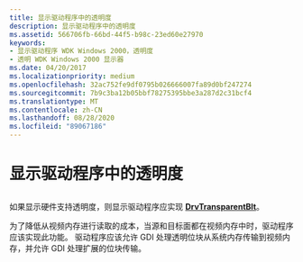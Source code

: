 ```yaml
---
title: 显示驱动程序中的透明度
description: 显示驱动程序中的透明度
ms.assetid: 566706fb-66bd-44f5-b98c-23ed60e27970
keywords:
- 显示驱动程序 WDK Windows 2000，透明度
- 透明 WDK Windows 2000 显示器
ms.date: 04/20/2017
ms.localizationpriority: medium
ms.openlocfilehash: 32ac752fe9df0795b026666007fa89d0bf247274
ms.sourcegitcommit: 7b9c3ba12b05bbf78275395bbe3a287d2c31bcf4
ms.translationtype: MT
ms.contentlocale: zh-CN
ms.lasthandoff: 08/28/2020
ms.locfileid: "89067186"
---
```

# <a name="transparency-in-display-drivers"></a>显示驱动程序中的透明度


## <span id="ddk_transparency_in_display_drivers_gg"></span><span id="DDK_TRANSPARENCY_IN_DISPLAY_DRIVERS_GG"></span>


如果显示硬件支持透明度，则显示驱动程序应实现 [**DrvTransparentBlt**](/windows/desktop/api/winddi/nf-winddi-drvtransparentblt)。

为了降低从视频内存进行读取的成本，当源和目标面都在视频内存中时，驱动程序应该实现此功能。 驱动程序应该允许 GDI 处理透明位块从系统内存传输到视频内存，并允许 GDI 处理扩展的位块传输。

 

